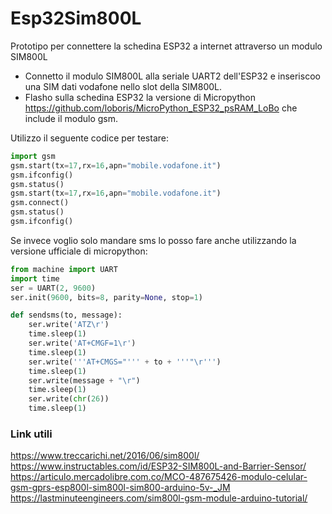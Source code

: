 # Esp32Sim800L
Prototipo per connettere la schedina ESP32 a internet attraverso un modulo SIM800L  
 - Connetto il modulo SIM800L alla seriale UART2 dell'ESP32 e inseriscoo una SIM dati vodafone nello slot della SIM800L. 
 - Flasho sulla schedina ESP32 la versione di Micropython  https://github.com/loboris/MicroPython_ESP32_psRAM_LoBo che include il modulo gsm.

Utilizzo il seguente codice per testare:  

```python
import gsm
gsm.start(tx=17,rx=16,apn="mobile.vodafone.it")
gsm.ifconfig()
gsm.status()
gsm.start(tx=17,rx=16,apn="mobile.vodafone.it")
gsm.connect()
gsm.status()
gsm.ifconfig()
```

Se invece voglio solo mandare sms lo posso fare anche utilizzando la versione ufficiale di micropython:  

```python
from machine import UART
import time
ser = UART(2, 9600)
ser.init(9600, bits=8, parity=None, stop=1)

def sendsms(to, message):
    ser.write('ATZ\r')
    time.sleep(1)
    ser.write('AT+CMGF=1\r')
    time.sleep(1)
    ser.write('''AT+CMGS="''' + to + '''"\r''')
    time.sleep(1)
    ser.write(message + "\r")
    time.sleep(1)
    ser.write(chr(26))
    time.sleep(1)
```

### Link utili
https://www.treccarichi.net/2016/06/sim800l/  
https://www.instructables.com/id/ESP32-SIM800L-and-Barrier-Sensor/  
https://articulo.mercadolibre.com.co/MCO-487675426-modulo-celular-gsm-gprs-esp800l-sim800l-sim800-arduino-5v-_JM  
https://lastminuteengineers.com/sim800l-gsm-module-arduino-tutorial/  
